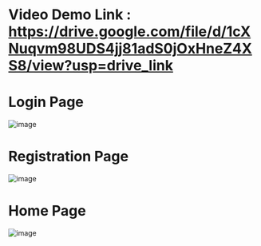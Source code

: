 # Video Demo Link : https://drive.google.com/file/d/1cXNuqvm98UDS4jj81adS0jOxHneZ4XS8/view?usp=drive_link
# Login Page
![image](https://github.com/user-attachments/assets/0a6e6a6e-2b00-4bfd-96a1-ba9bcb1f670a)

# Registration Page
![image](https://github.com/user-attachments/assets/ab0797b4-e1dd-4240-bc8e-bdffac4ae495)

# Home Page
![image](https://github.com/user-attachments/assets/2f619749-4031-430a-822c-c477f9c2afe1)

